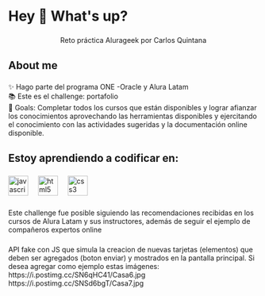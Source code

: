 <h1 align="left">Hey 👋 What's up?</h1>

###

<p align="center">Reto práctica Alurageek por Carlos Quintana</p>

###

<h2 align="left">About me</h2>

###

<p align="left">✨ Hago parte del programa ONE -Oracle y Alura Latam<br>📚 Este es el challenge: portafolio<br>🎯 Goals:  Completar todos los cursos que están disponibles y lograr afianzar los conocimientos aprovechando las herramientas disponibles y ejercitando el conocimiento con las actividades sugeridas y la documentación online disponible.</p>

###

<h2 align="left">Estoy aprendiendo a codificar en:</h2>

###

<div align="left">
  <img src="https://cdn.jsdelivr.net/gh/devicons/devicon/icons/javascript/javascript-original.svg" height="40" alt="javascript logo"  />
  <img width="12" />
  <img src="https://cdn.jsdelivr.net/gh/devicons/devicon/icons/html5/html5-original.svg" height="40" alt="html5 logo"  />
  <img width="12" />
  <img src="https://cdn.jsdelivr.net/gh/devicons/devicon/icons/css3/css3-original.svg" height="40" alt="css3 logo"  />
</div>

###

<p align="left">Este challenge fue posible siguiendo las recomendaciones recibidas en los cursos de Alura Latam y sus instructores, además de seguir el ejemplo de compañeros expertos online</p>

###

<p align="left">API fake con JS que simula la creacion de nuevas tarjetas (elementos) que deben ser agregados (boton enviar) y mostrados en la pantalla principal. Si desea agregar como ejemplo estas imágenes: https://i.postimg.cc/SN6qHC41/Casa6.jpg <br>https://i.postimg.cc/SNSd6bgT/Casa7.jpg</p>

###

